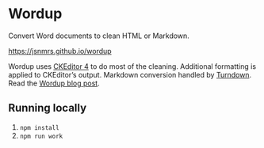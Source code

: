 # Wordup

Convert Word documents to clean HTML or Markdown.

<https://jsnmrs.github.io/wordup>

Wordup uses [CKEditor 4](https://ckeditor.com/ckeditor-4/) to do most of the cleaning. Additional formatting is applied to CKEditor&rsquo;s output. Markdown conversion handled by [Turndown](https://github.com/mixmark-io/turndown). Read the [Wordup blog post](https://jasonmorris.com/code/wordup/).

## Running locally

1. `npm install`
2. `npm run work`
